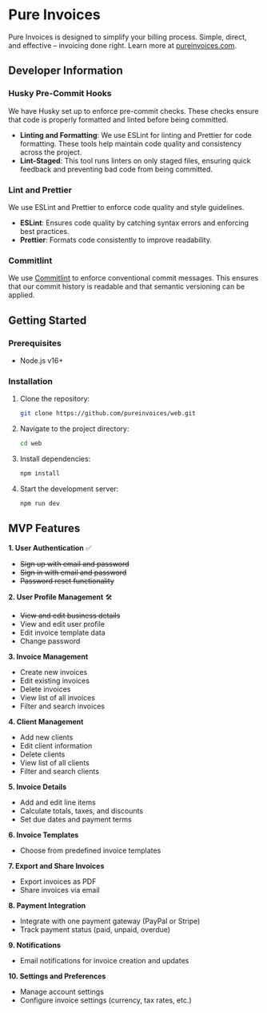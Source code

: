 # Pure Invoices

Pure Invoices is designed to simplify your billing process. Simple, direct, and effective – invoicing done right. Learn more at [pureinvoices.com](https://pureinvoices.com).

## Developer Information

### Husky Pre-Commit Hooks

We have Husky set up to enforce pre-commit checks. These checks ensure that code is properly formatted and linted before being committed.

- **Linting and Formatting**: We use ESLint for linting and Prettier for code formatting. These tools help maintain code quality and consistency across the project.
- **Lint-Staged**: This tool runs linters on only staged files, ensuring quick feedback and preventing bad code from being committed.

### Lint and Prettier

We use ESLint and Prettier to enforce code quality and style guidelines.

- **ESLint**: Ensures code quality by catching syntax errors and enforcing best practices.
- **Prettier**: Formats code consistently to improve readability.

### Commitlint

We use [Commitlint](https://commitlint.js.org/) to enforce conventional commit messages. This ensures that our commit history is readable and that semantic versioning can be applied.

## Getting Started

### Prerequisites

- Node.js v16+

### Installation

1. Clone the repository:

   ```bash
   git clone https://github.com/pureinvoices/web.git
   ```

2. Navigate to the project directory:

   ```bash
   cd web
   ```

3. Install dependencies:

   ```bash
   npm install
   ```

4. Start the development server:

   ```bash
   npm run dev
   ```

## MVP Features

**1. User Authentication** ✅

- ~~Sign up with email and password~~
- ~~Sign in with email and password~~
- ~~Password reset functionality~~

**2. User Profile Management** 🛠️

- ~~View and edit business details~~
- View and edit user profile
- Edit invoice template data
- Change password

**3. Invoice Management**

- Create new invoices
- Edit existing invoices
- Delete invoices
- View list of all invoices
- Filter and search invoices

**4. Client Management**

- Add new clients
- Edit client information
- Delete clients
- View list of all clients
- Filter and search clients

**5. Invoice Details**

- Add and edit line items
- Calculate totals, taxes, and discounts
- Set due dates and payment terms

**6. Invoice Templates**

- Choose from predefined invoice templates

**7. Export and Share Invoices**

- Export invoices as PDF
- Share invoices via email

**8. Payment Integration**

- Integrate with one payment gateway (PayPal or Stripe)
- Track payment status (paid, unpaid, overdue)

**9. Notifications**

- Email notifications for invoice creation and updates

**10. Settings and Preferences**

- Manage account settings
- Configure invoice settings (currency, tax rates, etc.)

